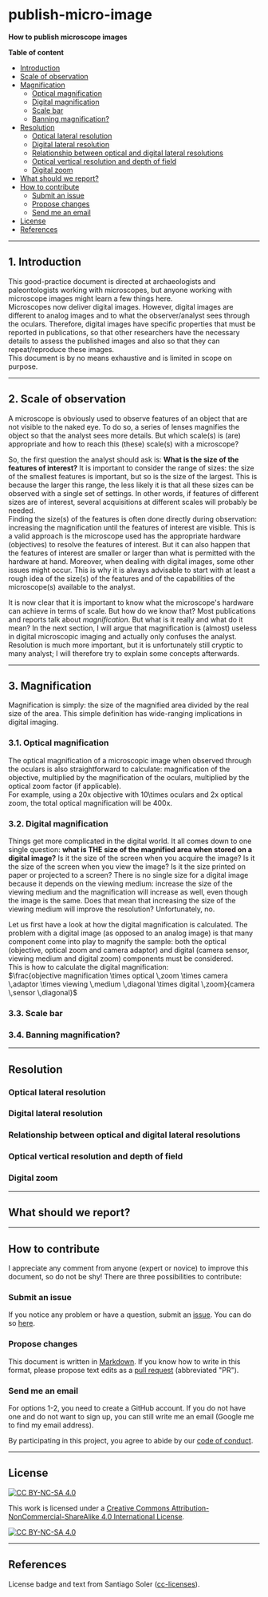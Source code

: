 # publish-micro-image

**How to publish microscope images**



**Table of content**

<!-- TOC depthfrom:2 -->

- [Introduction](#introduction)
- [Scale of observation](#scale-of-observation)
- [Magnification](#magnification)
    - [Optical magnification](#optical-magnification)
    - [Digital magnification](#digital-magnification)
    - [Scale bar](#scale-bar)
    - [Banning magnification?](#banning-magnification)
- [Resolution](#resolution)
    - [Optical lateral resolution](#optical-lateral-resolution)
    - [Digital lateral resolution](#digital-lateral-resolution)
    - [Relationship between optical and digital lateral resolutions](#relationship-between-optical-and-digital-lateral-resolutions)
    - [Optical vertical resolution and depth of field](#optical-vertical-resolution-and-depth-of-field)
    - [Digital zoom](#digital-zoom)
- [What should we report?](#what-should-we-report)
- [How to contribute](#how-to-contribute)
    - [Submit an issue](#submit-an-issue)
    - [Propose changes](#propose-changes)
    - [Send me an email](#send-me-an-email)
- [License](#license)
- [References](#references)

<!-- /TOC -->


---


## 1. Introduction
This good-practice document is directed at archaeologists and paleontologists working with microscopes, but anyone working with microscope images might learn a few things here.  
Microscopes now deliver digital images. However, digital images are different to analog images and to what the observer/analyst sees through the oculars. Therefore, digital images have specific properties that must be reported in publications, so that other researchers have the necessary details to assess the published images and also so that they can repeat/reproduce these images.  
This document is by no means exhaustive and is limited in scope on purpose. 


---


## 2. Scale of observation
A microscope is obviously used to observe features of an object that are not visible to the naked eye. To do so, a series of lenses magnifies the object so that the analyst sees more details. But which scale(s) is (are) appropriate and how to reach this (these) scale(s) with a microscope?

So, the first question the analyst should ask is: **What is the size of the features of interest?** It is important to consider the range of sizes: the size of the smallest features is important, but so is the size of the largest. This is because the larger this range, the less likely it is that all these sizes can be observed with a single set of settings. In other words, if features of different sizes are of interest, several acquisitions at different scales will probably be needed.  
Finding the size(s) of the features is often done directly during observation: increasing the magnification until the features of interest are visible. This is a valid approach is the microscope used has the appropriate hardware (objectives) to resolve the features of interest. But it can also happen that the features of interest are smaller or larger than what is permitted with the hardware at hand. Moreover, when dealing with digital images, some other issues might occur. This is why it is always advisable to start with at least a rough idea of the size(s) of the features and of the capabilities of the microscope(s) available to the analyst.  

It is now clear that it is important to know what the microscope's hardware can achieve in terms of scale. But how do we know that? Most publications and reports talk about *magnification*. But what is it really and what do it mean? In the next section, I will argue that magnification is (almost) useless in digital microscopic imaging and actually only confuses the analyst. Resolution is much more important, but it is unfortunately still cryptic to many analyst; I will therefore try to explain some concepts afterwards.


---


## 3. Magnification 
Magnification is simply: the size of the magnified area divided by the real size of the area. This simple definition has wide-ranging implications in digital imaging. 

### 3.1. Optical magnification
The optical magnification of a microscopic image when observed through the oculars is also straightforward to calculate: magnification of the objective, multiplied by the magnification of the oculars, multiplied by the optical zoom factor (if applicable).  
For example, using a 20x objective with 10\times oculars and 2x optical zoom, the total optical magnification will be 400x.

### 3.2. Digital magnification
Things get more complicated in the digital world. It all comes down to one single question: **what is THE size of the magnified area when stored on a digital image?** Is it the size of the screen when you acquire the image? Is it the size of the screen when you view the image? Is it the size printed on paper or projected to a screen? There is no single size for a digital image because it depends on the viewing medium: increase the size of the viewing medium and the magnification will increase as well, even though the image is the same. Does that mean that increasing the size of the viewing medium will improve the resolution? Unfortunately, no.  

Let us first have a look at how the digital magnification is calculated. The problem with a digital image (as opposed to an analog image) is that many component come into play to magnify the sample: both the optical (objective, optical zoom and camera adaptor) and digital (camera sensor, viewing medium and digital zoom) components must be considered.  
This is how to calculate the digital magnification:  
$\frac{objective magnification \times optical \,zoom \times camera \,adaptor \times viewing \,medium \,diagonal \times digital \,zoom}{camera \,sensor \,diagonal}$ 


### 3.3. Scale bar

### 3.4. Banning magnification?


---


## Resolution

### Optical lateral resolution

### Digital lateral resolution

### Relationship between optical and digital lateral resolutions

### Optical vertical resolution and depth of field

### Digital zoom


---


## What should we report?


---


## How to contribute
I appreciate any comment from anyone (expert or novice) to improve this document, so do not be shy! There are three possibilities to contribute:

### Submit an issue  
If you notice any problem or have a question, submit an [issue](https://docs.github.com/en/issues/tracking-your-work-with-issues/about-issues). You can do so [here](https://github.com/ivan-paleo/publish-micro-image/issues).  

### Propose changes  
This document is written in [Markdown](https://www.markdownguide.org/). If you know how to write in this format, please propose text edits as a [pull request](https://docs.github.com/en/pull-requests/collaborating-with-pull-requests/proposing-changes-to-your-work-with-pull-requests/about-pull-requests) (abbreviated "PR").

### Send me an email  
For options 1-2, you need to create a GitHub account. If you do not have one and do not want to sign up, you can still write me an email (Google me to find my email address).

By participating in this project, you agree to abide by our [code of conduct](CONDUCT.md).


---


## License
[![CC BY-NC-SA 4.0][cc-by-nc-sa-shield]][cc-by-nc-sa]

This work is licensed under a
[Creative Commons Attribution-NonCommercial-ShareAlike 4.0 International License][cc-by-nc-sa].

[![CC BY-NC-SA 4.0][cc-by-nc-sa-image]][cc-by-nc-sa]

[cc-by-nc-sa]: http://creativecommons.org/licenses/by-nc-sa/4.0/
[cc-by-nc-sa-image]: https://licensebuttons.net/l/by-nc-sa/4.0/88x31.png
[cc-by-nc-sa-shield]: https://img.shields.io/badge/License-CC%20BY--NC--SA%204.0-lightgrey.svg


---


## References
License badge and text from Santiago Soler ([cc-licenses](https://github.com/santisoler/cc-licenses)).